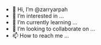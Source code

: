 - 👋 Hi, I’m @zarryarpah
- 👀 I’m interested in ...
- 🌱 I’m currently learning ...
- 💞️ I’m looking to collaborate on ...
- 📫 How to reach me ...

<!---
zarryarpah/zarryarpah is a ✨ special ✨ repository because its `README.md` (this file) appears on your GitHub profile.
You can click the Preview link to take a look at your changes.
--->
